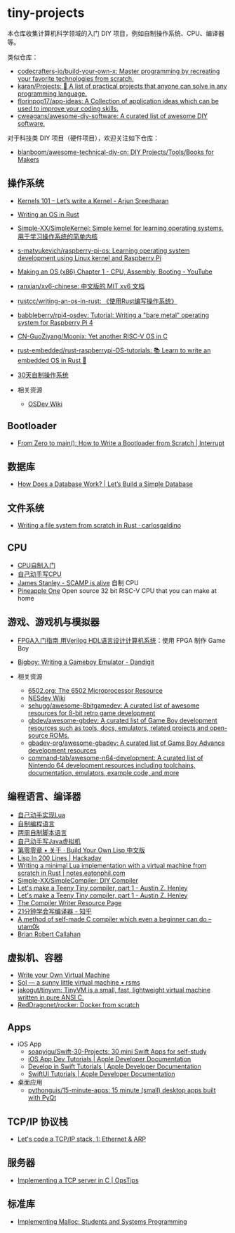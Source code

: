 # tiny-projects

本仓库收集计算机科学领域的入门 DIY 项目，例如自制操作系统、CPU、编译器等。

类似仓库：

* [codecrafters-io/build-your-own-x: Master programming by recreating your favorite technologies from scratch.](https://github.com/codecrafters-io/build-your-own-x)
* [karan/Projects: :page_with_curl: A list of practical projects that anyone can solve in any programming language.](https://github.com/karan/Projects)
* [florinpop17/app-ideas: A Collection of application ideas which can be used to improve your coding skills.](https://github.com/florinpop17/app-ideas)
* [cweagans/awesome-diy-software: A curated list of awesome DIY software.](https://github.com/cweagans/awesome-diy-software)

对于科技类 DIY 项目（硬件项目），欢迎关注如下仓库：

* [blanboom/awesome-technical-diy-cn: DIY Projects/Tools/Books for Makers](https://github.com/blanboom/awesome-technical-diy-cn)

## 操作系统

* [Kernels 101 – Let’s write a Kernel - Arjun Sreedharan](https://arjunsreedharan.org/post/82710718100/kernels-101-lets-write-a-kernel)
* [Writing an OS in Rust](https://os.phil-opp.com/)
* [Simple-XX/SimpleKernel: Simple kernel for learning operating systems. 用于学习操作系统的简单内核](https://github.com/Simple-XX/SimpleKernel)
* [s-matyukevich/raspberry-pi-os: Learning operating system development using Linux kernel and Raspberry Pi](https://github.com/s-matyukevich/raspberry-pi-os)
* [Making an OS (x86) Chapter 1 - CPU, Assembly, Booting - YouTube](https://www.youtube.com/watch?v=MwPjvJ9ulSc)
* [ranxian/xv6-chinese: 中文版的 MIT xv6 文档](https://github.com/ranxian/xv6-chinese)
* [rustcc/writing-an-os-in-rust: 《使用Rust编写操作系统》](https://github.com/rustcc/writing-an-os-in-rust)
* [babbleberry/rpi4-osdev: Tutorial: Writing a "bare metal" operating system for Raspberry Pi 4](https://github.com/babbleberry/rpi4-osdev)
* [CN-GuoZiyang/Moonix: Yet another RISC-V OS in C](https://github.com/cn-guoziyang/moonix)
* [rust-embedded/rust-raspberrypi-OS-tutorials: :books: Learn to write an embedded OS in Rust :crab:](https://github.com/rust-embedded/rust-raspberrypi-OS-tutorials)
* [30天自制操作系统](https://book.douban.com/subject/11530329//)

* 相关资源
    * [OSDev Wiki](https://wiki.osdev.org/Main%5C_Page)

## Bootloader

* [From Zero to main(): How to Write a Bootloader from Scratch | Interrupt](https://interrupt.memfault.com/blog/how-to-write-a-bootloader-from-scratch)

## 数据库

* [How Does a Database Work? | Let’s Build a Simple Database](https://cstack.github.io/db_tutorial/)

## 文件系统

* [Writing a file system from scratch in Rust · carlosgaldino](https://blog.carlosgaldino.com/writing-a-file-system-from-scratch-in-rust.html)

## CPU

* [CPU自制入门](https://book.douban.com/subject/25780703//)
* [自己动手写CPU](https://book.douban.com/subject/25960657/)
*  [James Stanley - SCAMP is alive](https://incoherency.co.uk/blog/stories/scamp-lives.html) 自制 CPU
* [Pineapple One](https://pineapple-one.github.io/)  Open source 32 bit RISC-V CPU that you can make at home

## 游戏、游戏机与模拟器

* [FPGA入门指南 用Verilog HDL语言设计计算机系统](https://book.douban.com/subject/35388347/)：使用 FPGA 制作 Game Boy
* [Bigboy: Writing a Gameboy Emulator - Dandigit](https://dandigit.com/posts/bigboy-writing-a-gameboy-emulator)

* 相关资源
    * [6502.org: The 6502 Microprocessor Resource](http://6502.org/)
    * [NESdev Wiki](https://www.nesdev.org/wiki/Nesdev\_Wiki)
    * [sehugg/awesome-8bitgamedev: A curated list of awesome resources for 8-bit retro game development](https://github.com/sehugg/awesome-8bitgamedev#6502)
    * [gbdev/awesome-gbdev: A curated list of Game Boy development resources such as tools, docs, emulators, related projects and open-source ROMs.](https://github.com/gbdev/awesome-gbdev)
    * [gbadev-org/awesome-gbadev: A curated list of Game Boy Advance development resources](https://github.com/gbadev-org/awesome-gbadev)
    * [command-tab/awesome-n64-development: A curated list of Nintendo 64 development resources including toolchains, documentation, emulators, example code, and more](https://github.com/command-tab/awesome-n64-development)
  

## 编程语言、编译器

* [自己动手实现Lua](https://book.douban.com/subject/30348061/)
* [自制编程语言](https://book.douban.com/subject/25735333//)
* [两周自制脚本语言](https://book.douban.com/subject/25908672/)
* [自己动手写Java虚拟机](https://book.douban.com/subject/26802084/)
* [第零零章 • 关于 · Build Your Own Lisp 中文版](https://ksco.gitbooks.io/build-your-own-lisp/content/)
* [Lisp In 200 Lines | Hackaday](https://hackaday.com/2017/12/02/lisp-in-200-lines/)
* [Writing a minimal Lua implementation with a virtual machine from scratch in Rust | notes.eatonphil.com](https://notes.eatonphil.com/lua-in-rust.html)
* [Simple-XX/SimpleCompiler: DIY Compiler](https://github.com/Simple-XX/SimpleCompiler)
* [Let's make a Teeny Tiny compiler, part 1 - Austin Z. Henley](https://austinhenley.com/blog/teenytinycompiler1.html)
* [Let's make a Teeny Tiny compiler, part 1 - Austin Z. Henley](https://austinhenley.com/blog/teenytinycompiler1.html)
* [The Compiler Writer Resource Page](https://c9x.me/compile/bib/)
* [21分钟学会写编译器 - 知乎](https://zhuanlan.zhihu.com/p/22328674)
* [A method of self-made C compiler which even a beginner can do – utam0k](https://www.utam0k.jp/en/blog/2018/10/12/r9cc/)
* [Brian Robert Callahan](https://briancallahan.net/blog/20210814.html)

## 虚拟机、容器

* [Write your Own Virtual Machine](https://www.jmeiners.com/lc3-vm/)
* [Sol — a sunny little virtual machine • rsms](https://rsms.me/sol-a-sunny-little-virtual-machine)
* [jakogut/tinyvm: TinyVM is a small, fast, lightweight virtual machine written in pure ANSI C.](https://github.com/jakogut/tinyvm/)
* [RedDragonet/rocker: Docker from scratch](https://github.com/RedDragonet/rocker)

## Apps

* iOS App
    * [soapyigu/Swift-30-Projects: 30 mini Swift Apps for self-study](https://github.com/soapyigu/Swift-30-Projects/tree/master)
    * [iOS App Dev Tutorials | Apple Developer Documentation](https://developer.apple.com/tutorials/app-dev-training/)
    * [Develop in Swift Tutorials | Apple Developer Documentation](https://developer.apple.com/tutorials/develop-in-swift-tutorials)
    * [SwiftUI Tutorials | Apple Developer Documentation](https://developer.apple.com/tutorials/swiftui)
* 桌面应用
    * [pythonguis/15-minute-apps: 15 minute (small) desktop apps built with PyQt](https://github.com/pythonguis/15-minute-apps)

## TCP/IP 协议栈

* [Let's code a TCP/IP stack, 1: Ethernet & ARP](https://www.saminiir.com/lets-code-tcp-ip-stack-1-ethernet-arp/)

## 服务器

* [Implementing a TCP server in C | OpsTips](https://ops.tips/blog/a-tcp-server-in-c/)

## 标准库

* [Implementing Malloc: Students and Systems Programming](https://www.cs.cmu.edu/~bryant/pubdir/sigcse18.pdf)

